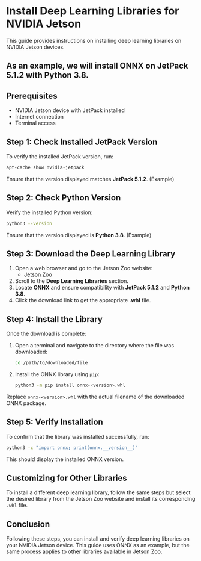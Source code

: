 # Install Deep Learning Libraries for NVIDIA Jetson

This guide provides instructions on installing deep learning libraries on NVIDIA Jetson devices. 


## As an example, we will install **ONNX** on **JetPack 5.1.2** with **Python 3.8**.

## Prerequisites
- NVIDIA Jetson device with JetPack installed
- Internet connection
- Terminal access

## Step 1: Check Installed JetPack Version
To verify the installed JetPack version, run:

```bash
apt-cache show nvidia-jetpack
```

Ensure that the version displayed matches **JetPack 5.1.2**. (Example)

## Step 2: Check Python Version
Verify the installed Python version:

```bash
python3 --version
```

Ensure that the version displayed is **Python 3.8**. (Example)

## Step 3: Download the Deep Learning Library
1. Open a web browser and go to the Jetson Zoo website:
   - [Jetson Zoo](https://elinux.org/Jetson_Zoo)
2. Scroll to the **Deep Learning Libraries** section.
3. Locate **ONNX** and ensure compatibility with **JetPack 5.1.2** and **Python 3.8**.
4. Click the download link to get the appropriate **.whl** file.

## Step 4: Install the Library
Once the download is complete:

1. Open a terminal and navigate to the directory where the file was downloaded:
   
   ```bash
   cd /path/to/downloaded/file
   ```

2. Install the ONNX library using `pip`:
   
   ```bash
   python3 -m pip install onnx-<version>.whl
   ```

Replace `onnx-<version>.whl` with the actual filename of the downloaded ONNX package.

## Step 5: Verify Installation
To confirm that the library was installed successfully, run:

```bash
python3 -c "import onnx; print(onnx.__version__)"
```

This should display the installed ONNX version.

## Customizing for Other Libraries
To install a different deep learning library, follow the same steps but select the desired library from the Jetson Zoo website and install its corresponding `.whl` file.

## Conclusion
Following these steps, you can install and verify deep learning libraries on your NVIDIA Jetson device. This guide uses ONNX as an example, but the same process applies to other libraries available in Jetson Zoo.

